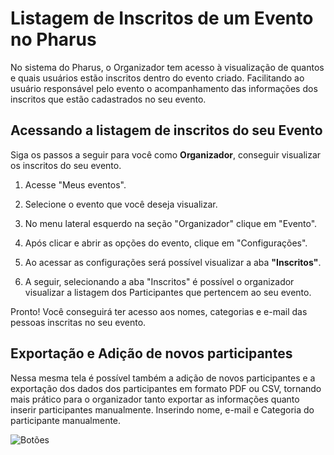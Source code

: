 # Listagem de Inscritos de um Evento no Pharus

No sistema do Pharus, o Organizador tem acesso à visualização de quantos e quais usuários estão inscritos dentro do evento criado.
Facilitando ao usuário responsável pelo evento o acompanhamento das informações dos inscritos que estão cadastrados no seu evento.

## Acessando a listagem de inscritos do seu Evento

 Siga os passos a seguir para você como **Organizador**, conseguir visualizar os inscritos do seu evento.

1. Acesse "Meus eventos".

2. Selecione o evento que você deseja visualizar.

3. No menu lateral esquerdo na seção "Organizador" clique em "Evento".

4. Após clicar e abrir as opções do evento, clique em "Configurações".

5. Ao acessar as configurações será possível visualizar a aba **"Inscritos"**.

6. A seguir, selecionando a aba "Inscritos" é possível o organizador visualizar a listagem dos Participantes que pertencem ao seu evento.

Pronto! Você conseguirá ter acesso aos nomes, categorias e e-mail das pessoas inscritas no seu evento.

## Exportação e Adição de novos participantes

Nessa mesma tela é possível também a adição de novos participantes e a exportação dos dados dos participantes em formato PDF ou CSV, tornando mais prático para o organizador tanto exportar as informações quanto inserir participantes manualmente.
Inserindo nome, e-mail e Categoria do participante manualmente.

![Botões](./images/BotoesDaListagem.png)